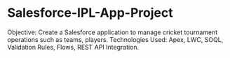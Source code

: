 # Salesforce-IPL-App-Project
Objective: Create a Salesforce application to manage cricket tournament operations such as teams, players. Technologies Used: Apex, LWC, SOQL, Validation Rules, Flows, REST API Integration.
